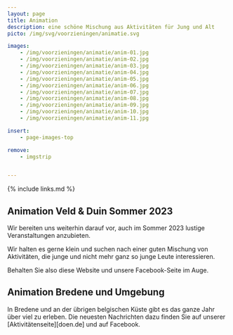 ```yaml
---
layout: page
title: Animation
description: eine schöne Mischung aus Aktivitäten für Jung und Alt
picto: /img/svg/voorzieningen/animatie.svg

images:
    - /img/voorzieningen/animatie/anim-01.jpg
    - /img/voorzieningen/animatie/anim-02.jpg
    - /img/voorzieningen/animatie/anim-03.jpg
    - /img/voorzieningen/animatie/anim-04.jpg
    - /img/voorzieningen/animatie/anim-05.jpg
    - /img/voorzieningen/animatie/anim-06.jpg
    - /img/voorzieningen/animatie/anim-07.jpg
    - /img/voorzieningen/animatie/anim-08.jpg
    - /img/voorzieningen/animatie/anim-09.jpg
    - /img/voorzieningen/animatie/anim-10.jpg
    - /img/voorzieningen/animatie/anim-11.jpg

insert:
    - page-images-top

remove:
    - imgstrip


---
```

{% include links.md %}

## Animation Veld & Duin Sommer 2023

Wir bereiten uns weiterhin darauf vor, auch im Sommer 2023 lustige Veranstaltungen anzubieten.

Wir halten es gerne klein und suchen nach einer guten Mischung von Aktivitäten, die junge und nicht mehr ganz so junge Leute interessieren.

Behalten Sie also diese Website und unsere Facebook-Seite im Auge.


## Animation Bredene und Umgebung

In Bredene und an der übrigen belgischen Küste gibt es das ganze Jahr über viel zu erleben.
Die neuesten Nachrichten dazu finden Sie auf unserer [Aktivitätenseite][doen.de] und auf Facebook.
